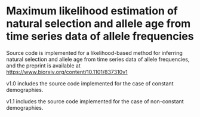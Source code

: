 # Maximum likelihood estimation of natural selection and allele age from time series data of allele frequencies
Source code is implemented for a likelihood-based method for inferring natural selection and allele age from time series data of allele frequencies, and the preprint is available at https://www.biorxiv.org/content/10.1101/837310v1

v1.0 includes the source code implemented for the case of constant demographies.

v1.1 includes the source code implemented for the case of non-constant demographies.
